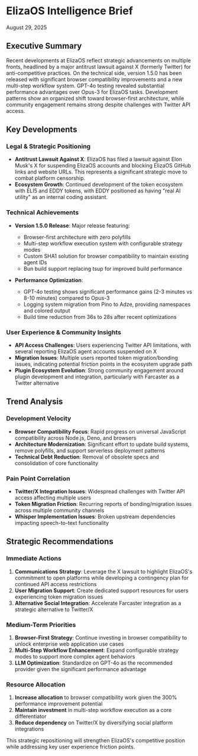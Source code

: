 # ElizaOS Intelligence Brief
August 29, 2025

## Executive Summary
Recent developments at ElizaOS reflect strategic advancements on multiple fronts, headlined by a major antitrust lawsuit against X (formerly Twitter) for anti-competitive practices. On the technical side, version 1.5.0 has been released with significant browser compatibility improvements and a new multi-step workflow system. GPT-4o testing revealed substantial performance advantages over Opus-3 for ElizaOS tasks. Development patterns show an organized shift toward browser-first architecture, while community engagement remains strong despite challenges with Twitter API access.

## Key Developments

### Legal & Strategic Positioning
- **Antitrust Lawsuit Against X**: ElizaOS has filed a lawsuit against Elon Musk's X for suspending ElizaOS accounts and blocking ElizaOS GitHub links and website URLs. This represents a significant strategic move to combat platform censorship.
- **Ecosystem Growth**: Continued development of the token ecosystem with ELI5 and EDDY tokens, with EDDY positioned as having "real AI utility" as an internal coding assistant.

### Technical Achievements
- **Version 1.5.0 Release**: Major release featuring:
  - Browser-first architecture with zero polyfills
  - Multi-step workflow execution system with configurable strategy modes
  - Custom SHA1 solution for browser compatibility to maintain existing agent IDs
  - Bun build support replacing tsup for improved build performance
  
- **Performance Optimization**: 
  - GPT-4o testing shows significant performance gains (2-3 minutes vs 8-10 minutes) compared to Opus-3
  - Logging system migration from Pino to Adze, providing namespaces and colored output
  - Build time reduction from 36s to 28s after recent optimizations

### User Experience & Community Insights
- **API Access Challenges**: Users experiencing Twitter API limitations, with several reporting ElizaOS agent accounts suspended on X
- **Migration Issues**: Multiple users reported token migration/bonding issues, indicating potential friction points in the ecosystem upgrade path
- **Plugin Ecosystem Evolution**: Strong community engagement around plugin development and integration, particularly with Farcaster as a Twitter alternative

## Trend Analysis

### Development Velocity
- **Browser Compatibility Focus**: Rapid progress on universal JavaScript compatibility across Node.js, Deno, and browsers
- **Architecture Modernization**: Significant effort to update build systems, remove polyfills, and support serverless deployment patterns
- **Technical Debt Reduction**: Removal of obsolete specs and consolidation of core functionality

### Pain Point Correlation
- **Twitter/X Integration Issues**: Widespread challenges with Twitter API access affecting multiple users
- **Token Migration Friction**: Recurring reports of bonding/migration issues across multiple community channels
- **Whisper Implementation Issues**: Broken upstream dependencies impacting speech-to-text functionality

## Strategic Recommendations

### Immediate Actions
1. **Communications Strategy**: Leverage the X lawsuit to highlight ElizaOS's commitment to open platforms while developing a contingency plan for continued API access restrictions
2. **User Migration Support**: Create dedicated support resources for users experiencing token migration issues
3. **Alternative Social Integration**: Accelerate Farcaster integration as a strategic alternative to Twitter/X

### Medium-Term Priorities
1. **Browser-First Strategy**: Continue investing in browser compatibility to unlock enterprise web application use cases
2. **Multi-Step Workflow Enhancement**: Expand configurable strategy modes to support more complex agent behaviors
3. **LLM Optimization**: Standardize on GPT-4o as the recommended provider given the significant performance advantage

### Resource Allocation
1. **Increase allocation** to browser compatibility work given the 300% performance improvement potential
2. **Maintain investment** in multi-step workflow execution as a core differentiator
3. **Reduce dependency** on Twitter/X by diversifying social platform integrations

This strategic repositioning will strengthen ElizaOS's competitive position while addressing key user experience friction points.